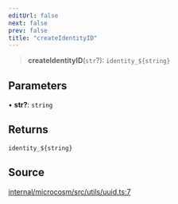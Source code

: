 ```yaml
---
editUrl: false
next: false
prev: false
title: "createIdentityID"
---
```


> **createIdentityID**(`str`?): ```identity_${string}```

## Parameters

• **str?**: `string`

## Returns

```identity_${string}```

## Source

[internal/microcosm/src/utils/uuid.ts:7](https://github.com/nodenogg-in/alpha-p2p/blob/bd4a66e/internal/microcosm/src/utils/uuid.ts#L7)
